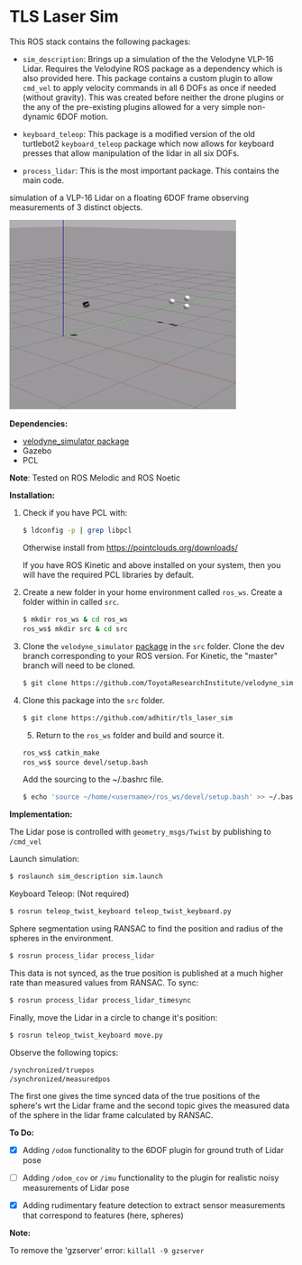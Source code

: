 # TLS Laser Sim

This ROS stack contains the following packages:
* `sim_description`: Brings up a simulation of the the Velodyne VLP-16 Lidar. Requires the Velodyine ROS package as a dependency which is also provided here. This package contains a custom plugin to allow `cmd_vel` to apply velocity commands in all 6 DOFs as once if needed (without gravity). This was created before neither the drone plugins or the any of the pre-existing plugins allowed for a very simple non-dynamic 6DOF motion. 

* `keyboard_teleop`: This package is a modified version of the old turtlebot2 `keyboard_teleop` package which now allows for keyboard presses that allow manipulation of the lidar in all six DOFs.

* `process_lidar`: This is the most important package. This contains the main code. 

simulation of a VLP-16 Lidar on a floating 6DOF frame observing measurements of 3 distinct objects. 

<img src="./images/laser_v1.gif" style="zoom: 67%;" />

**Dependencies:**

- [velodyne_simulator package](https://github.com/ToyotaResearchInstitute/velodyne_simulator.git) 
- Gazebo
- PCL

**Note**: Tested on ROS Melodic and ROS Noetic

**Installation:**

1. Check if you have PCL with:

   ```bash
   $ ldconfig -p | grep libpcl
   ```

   Otherwise install from https://pointclouds.org/downloads/

   If you have ROS Kinetic and above installed on your system, then you will have the required PCL libraries by default. 

2. Create a new folder in your home environment called `ros_ws`. Create a folder within in called `src`. 

   ```bash
   $ mkdir ros_ws & cd ros_ws
   ros_ws$ mkdir src & cd src
   ```

3. Clone the `velodyne_simulator` [package](https://github.com/ToyotaResearchInstitute/velodyne_simulator.git)  in the `src` folder. Clone the dev branch corresponding to your ROS version. For Kinetic, the "master" branch will need to be cloned.

   ```bash
   $ git clone https://github.com/ToyotaResearchInstitute/velodyne_simulator.git --branch master --single-branch
   ```

 4. Clone this package into the `src` folder. 

    ```bash
    $ git clone https://github.com/adhitir/tls_laser_sim 
    ```

	5. Return to the `ros_ws` folder and build and source it.

    ```bash
    ros_ws$ catkin_make
    ros_ws$ source devel/setup.bash
    ```

    Add the sourcing to the ~/.bashrc file.

    ```bash
    $ echo 'source ~/home/<username>/ros_ws/devel/setup.bash' >> ~/.bashrc 
    ```

**Implementation:**

The Lidar pose is controlled with `geometry_msgs/Twist` by publishing to `/cmd_vel`

Launch simulation:

```bash
$ roslaunch sim_description sim.launch
```

Keyboard Teleop: (Not required)

```bash
$ rosrun teleop_twist_keyboard teleop_twist_keyboard.py
```

Sphere segmentation using RANSAC to find the position and radius of the spheres in the environment. 

```bash
$ rosrun process_lidar process_lidar
```

This data is not synced, as the true position is published at a much higher rate than measured values from RANSAC. To sync:

```bash
$ rosrun process_lidar process_lidar_timesync
```

Finally, move the Lidar in a circle to change it's position:

```bash
$ rosrun teleop_twist_keyboard move.py
```

Observe the following topics:

```
/synchronized/truepos
/synchronized/measuredpos
```

The first one gives the time synced data of the true positions of the sphere's wrt the Lidar frame and the second topic gives the measured data of the sphere in the lidar frame calculated by RANSAC. 

**To Do:**

- [x] Adding `/odom` functionality to the 6DOF plugin for ground truth of Lidar pose
- [ ] Adding `/odom_cov` or `/imu` functionality to the plugin for realistic noisy measurements of Lidar pose
- [x] Adding rudimentary feature detection to extract sensor measurements that correspond to features (here, spheres)



**Note:**

To remove the 'gzserver' error: `killall -9 gzserver`